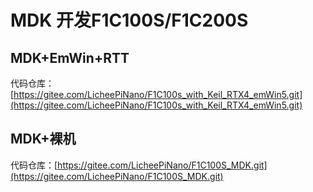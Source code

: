 # MDK 开发F1C100S/F1C200S

## MDK+EmWin+RTT



代码仓库：[https://gitee.com/LicheePiNano/F1C100s_with_Keil_RTX4_emWin5.git](https://gitee.com/LicheePiNano/F1C100s_with_Keil_RTX4_emWin5.git)



## MDK+裸机



代码仓库：[https://gitee.com/LicheePiNano/F1C100S_MDK.git](https://gitee.com/LicheePiNano/F1C100S_MDK.git)